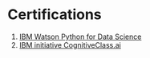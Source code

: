 # Certifications

1. [IBM Watson Python for Data Science](https://www.coursera.org/account/accomplishments/certificate/V84T7G5EKV2C)
2. [IBM initiative CognitiveClass.ai](./CognitiveClassPythonforDataScience.pdf)